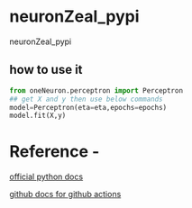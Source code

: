 # neuronZeal_pypi
neuronZeal_pypi


## how to use it 

```python
from oneNeuron.perceptron import Perceptron 
## get X and y then use below commands
model=Perceptron(eta=eta,epochs=epochs)
model.fit(X,y)

```


# Reference -
[official python docs](https://packaging.python.org/tutorials/packaging-projects/)

[github docs for github actions](https://docs.github.com/en/actions/automating-builds-and-tests/building-and-testing-python#publishing-to-package-registries)